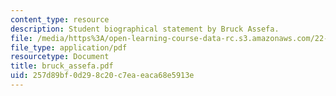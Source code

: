 ```yaml
---
content_type: resource
description: Student biographical statement by Bruck Assefa.
file: /media/https%3A/open-learning-course-data-rc.s3.amazonaws.com/22-a09-career-options-for-biomedical-research-fall-2006/257d89bf0d298c20c7eaeaca68e5913e_bruck_assefa.pdf
file_type: application/pdf
resourcetype: Document
title: bruck_assefa.pdf
uid: 257d89bf-0d29-8c20-c7ea-eaca68e5913e
---
```

